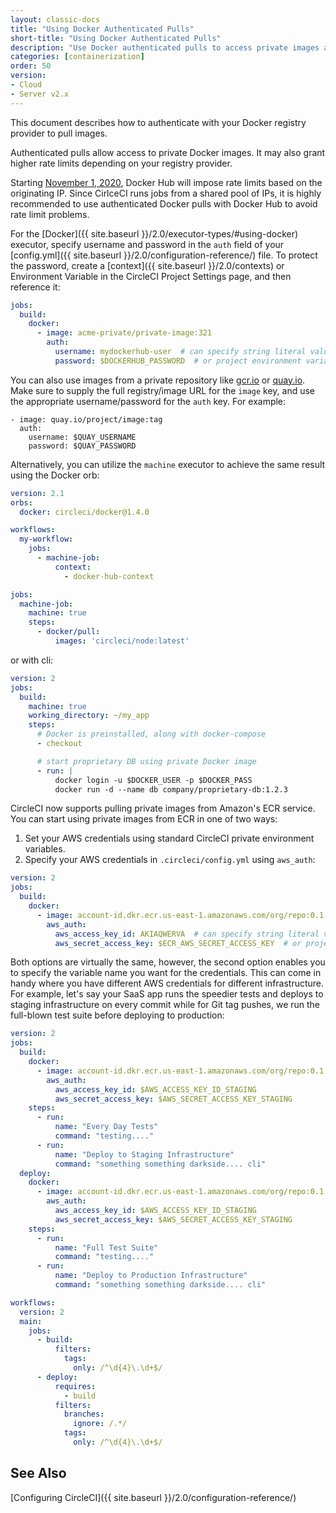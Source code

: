 ```yaml
---
layout: classic-docs
title: "Using Docker Authenticated Pulls"
short-title: "Using Docker Authenticated Pulls"
description: "Use Docker authenticated pulls to access private images and avoid rate limits."
categories: [containerization]
order: 50
version:
- Cloud
- Server v2.x
---
```


This document describes how to authenticate with your Docker registry provider to pull images.

Authenticated pulls allow access to private Docker images.  It may also grant higher rate limits depending on your registry provider.

Starting [November 1, 2020](https://www.docker.com/blog/scaling-docker-to-serve-millions-more-developers-network-egress/), Docker Hub will impose rate limits based on the originating IP.  Since CirlceCI runs jobs from a shared pool of IPs, it is highly recommended to use authenticated Docker pulls with Docker Hub to avoid rate limit problems.

For the [Docker]({{ site.baseurl }}/2.0/executor-types/#using-docker) executor, specify username and password in the `auth` field of your [config.yml]({{ site.baseurl }}/2.0/configuration-reference/) file.  To protect the password, create a [context]({{ site.baseurl }}/2.0/contexts) or Environment Variable in the CircleCI Project Settings page, and then reference it:

```yaml
jobs:
  build:
    docker:
      - image: acme-private/private-image:321
        auth:
          username: mydockerhub-user  # can specify string literal values
          password: $DOCKERHUB_PASSWORD  # or project environment variable reference
```

You can also use images from a private repository like [gcr.io](https://cloud.google.com/container-registry) or [quay.io](https://quay.io). Make sure to supply the full registry/image URL for the `image` key, and use the appropriate username/password for the `auth` key. For example:

```
- image: quay.io/project/image:tag
  auth:
    username: $QUAY_USERNAME
    password: $QUAY_PASSWORD
```

Alternatively, you can utilize the `machine` executor to achieve the same result using the Docker orb:

``` yaml
version: 2.1
orbs:
  docker: circleci/docker@1.4.0

workflows:
  my-workflow:
    jobs:
      - machine-job:
          context:
            - docker-hub-context

jobs:
  machine-job:
    machine: true
    steps:
      - docker/pull:
          images: 'circleci/node:latest'
```

or with cli:

```yaml
version: 2
jobs:
  build:
    machine: true
    working_directory: ~/my_app
    steps:
      # Docker is preinstalled, along with docker-compose
      - checkout

      # start proprietary DB using private Docker image
      - run: |
          docker login -u $DOCKER_USER -p $DOCKER_PASS
          docker run -d --name db company/proprietary-db:1.2.3
```

CircleCI now supports pulling private images from Amazon's ECR service. You can start using private images from ECR in one of two ways:

1. Set your AWS credentials using standard CircleCI private environment variables.
2. Specify your AWS credentials in `.circleci/config.yml` using `aws_auth`:

```yaml
version: 2
jobs:
  build:
    docker:
      - image: account-id.dkr.ecr.us-east-1.amazonaws.com/org/repo:0.1
        aws_auth:
          aws_access_key_id: AKIAQWERVA  # can specify string literal values
          aws_secret_access_key: $ECR_AWS_SECRET_ACCESS_KEY  # or project UI envar reference
```

Both options are virtually the same, however, the second option enables you to specify the variable name you want for the credentials. This can come in handy where you have different AWS credentials for different infrastructure. For example, let's say your SaaS app runs the speedier tests and deploys to staging infrastructure on every commit while for Git tag pushes, we run the full-blown test suite before deploying to production:

```yaml
version: 2
jobs:
  build:
    docker:
      - image: account-id.dkr.ecr.us-east-1.amazonaws.com/org/repo:0.1
        aws_auth:
          aws_access_key_id: $AWS_ACCESS_KEY_ID_STAGING
          aws_secret_access_key: $AWS_SECRET_ACCESS_KEY_STAGING
    steps:
      - run:
          name: "Every Day Tests"
          command: "testing...."
      - run:
          name: "Deploy to Staging Infrastructure"
          command: "something something darkside.... cli"
  deploy:
    docker:
      - image: account-id.dkr.ecr.us-east-1.amazonaws.com/org/repo:0.1
        aws_auth:
          aws_access_key_id: $AWS_ACCESS_KEY_ID_STAGING
          aws_secret_access_key: $AWS_SECRET_ACCESS_KEY_STAGING
    steps:
      - run:
          name: "Full Test Suite"
          command: "testing...."
      - run:
          name: "Deploy to Production Infrastructure"
          command: "something something darkside.... cli"

workflows:
  version: 2
  main:
    jobs:
      - build:
          filters:
            tags:
              only: /^\d{4}\.\d+$/
      - deploy:
          requires:
            - build
          filters:
            branches:
              ignore: /.*/
            tags:
              only: /^\d{4}\.\d+$/
```

## See Also

[Configuring CircleCI]({{ site.baseurl }}/2.0/configuration-reference/)
